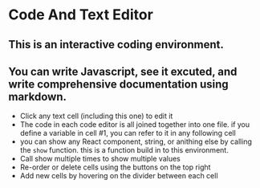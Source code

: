 
# Code And Text Editor 
## This is an interactive coding environment.
## You can write Javascript, see it excuted, and write comprehensive documentation using markdown.

- Click any text cell (including this one) to edit it
- The code in each code editor is all joined together into one file. if you define a variable in cell #1, you can refer to it in any following cell
- you can show any React component, string, or anithing else by calling the `show` function. this is a function build in to this environment.
- Call show multiple times to show multiple values
- Re-order or delete cells using the buttons on the top right
- Add new cells by hovering on the divider between each cell
